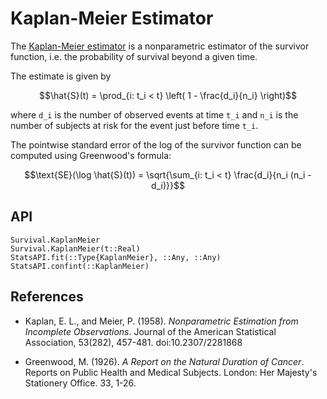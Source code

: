 # Kaplan-Meier Estimator

The [Kaplan-Meier estimator](https://en.wikipedia.org/wiki/Kaplan-Meier_estimator)
is a nonparametric estimator of the survivor function, i.e. the probability of survival
beyond a given time.

The estimate is given by

```math
\hat{S}(t) = \prod_{i: t_i < t} \left( 1 - \frac{d_i}{n_i} \right)
```

where ``d_i`` is the number of observed events at time ``t_i`` and ``n_i`` is the
number of subjects at risk for the event just before time ``t_i``.

The pointwise standard error of the log of the survivor function can be computed
using Greenwood's formula:

```math
\text{SE}(\log \hat{S}(t)) = \sqrt{\sum_{i: t_i < t} \frac{d_i}{n_i (n_i - d_i)}}
```

## API

```@docs
Survival.KaplanMeier
Survival.KaplanMeier(t::Real)
StatsAPI.fit(::Type{KaplanMeier}, ::Any, ::Any)
StatsAPI.confint(::KaplanMeier)
```

## References

* Kaplan, E. L., and Meier, P. (1958). *Nonparametric Estimation from Incomplete
  Observations*. Journal of the American Statistical Association, 53(282), 457-481.
  doi:10.2307/2281868

* Greenwood, M. (1926). *A Report on the Natural Duration of Cancer*. Reports on
  Public Health and Medical Subjects. London: Her Majesty's Stationery Office.
  33, 1-26.
